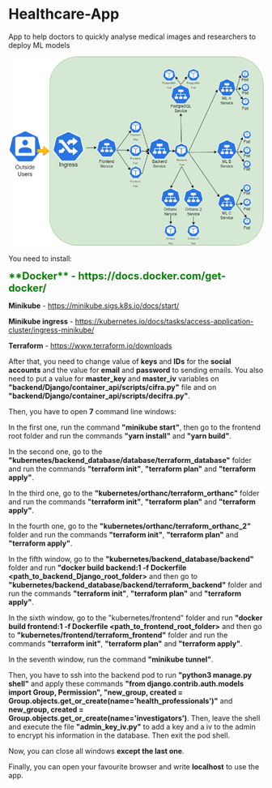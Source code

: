 # Healthcare-App
App to help doctors to quickly analyse medical images and researchers to deploy ML models

![App Architecture](./kubernetes_cluster.drawio.png "App Architecture")

You need to install:

<span style="color:green;font-weight:700;font-size:20px">
   **Docker** - https://docs.docker.com/get-docker/
</span>



**Minikube** - https://minikube.sigs.k8s.io/docs/start/

**Minikube ingress** - https://kubernetes.io/docs/tasks/access-application-cluster/ingress-minikube/

**Terraform** - https://www.terraform.io/downloads

After that, you need to change value of **keys** and **IDs** for the **social accounts** and the value for **email** and **password** to sending emails. You also need to put a value for **master_key** and **master_iv** variables on **"backend/Django/container_api/scripts/cifra.py"** file and on **"backend/Django/container_api/scripts/decifra.py"**.

Then, you have to open **7** command line windows:

In the first one, run the command **"minikube start"**, then go to the frontend root folder and run the commands **"yarn install"** and **"yarn build"**.

In the second one, go to the **"kubernetes/backend_database/database/terraform_database"** folder and run the commands **"terraform init"**, **"terraform plan"** and **"terraform apply"**.

In the third one, go to the **"kubernetes/orthanc/terraform_orthanc"** folder and run the commands **"terraform init"**, **"terraform plan"** and **"terraform apply"**.

In the fourth one, go to the **"kubernetes/orthanc/terraform_orthanc_2"** folder and run the commands **"terraform init"**, **"terraform plan"** and **"terraform apply"**.

In the fifth window, go to the **"kubernetes/backend_database/backend"** folder and run **"docker build backend:1 -f Dockerfile <path_to_backend_Django_root_folder>** and then go to **"kubernetes/backend_database/backend/terraform_backend"** folder and run the commands **"terraform init"**, **"terraform plan"** and **"terraform apply"**.

In the sixth window, go to the "kubernetes/frontend" folder and run **"docker build frontend:1 -f Dockerfile <path_to_frontend_root_folder>** and then go to **"kubernetes/frontend/terraform_frontend"** folder and run the commands **"terraform init"**, **"terraform plan"** and **"terraform apply"**.

In the seventh window, run the command **"minikube tunnel"**.

Then, you have to ssh into the backend pod to run **"python3 manage.py shell"** and apply these commands **"from django.contrib.auth.models import Group, Permission", "new_group, created = Group.objects.get_or_create(name='health_professionals')"** and **new_group, created = Group.objects.get_or_create(name='investigators')**. Then, leave the shell and execute the file **"admin_key_iv.py"** to add a key and a iv to the admin to encrypt his information in the database. Then exit the pod shell.

Now, you can close all windows **except the last one**.

Finally, you can open your favourite browser and write **localhost** to use the app.
